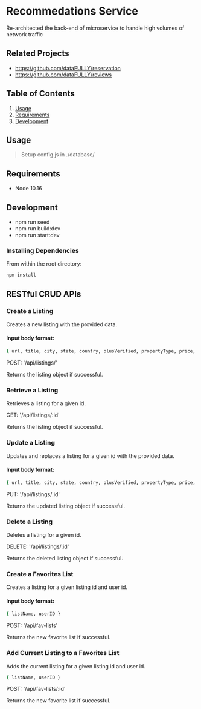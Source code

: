 # Recommedations Service
Re-architected the back-end of microservice to handle high volumes of network traffic 

## Related Projects

  - https://github.com/dataFULLY/reservation
  - https://github.com/dataFULLY/reviews

## Table of Contents

1. [Usage](#Usage)
1. [Requirements](#requirements)
1. [Development](#development)

## Usage

> Setup config.js in ./database/

## Requirements

- Node 10.16

## Development

- npm run seed
- npm run build:dev
- npm run start:dev

### Installing Dependencies

From within the root directory:

```sh
npm install
```

## RESTful CRUD APIs

### Create a Listing 
Creates a new listing with the provided data.  

#### Input body format:
```sh
{ url, title, city, state, country, plusVerified, propertyType, price, averageReview, totalReviews, savedList, about, theSpace, neighborhood }  
```

POST: '/api/listings/' 

Returns the listing object if successful.  

### Retrieve a Listing
Retrieves a listing for a given id.  

GET: '/api/listings/:id'

Returns the listing object if successful.

### Update a Listing
Updates and replaces a listing for a given id with the provided data.  

#### Input body format:
```sh
{ url, title, city, state, country, plusVerified, propertyType, price, averageReview, totalReviews, savedList, about, theSpace, neighborhood }  
```

PUT: '/api/listings/:id' 

Returns the updated listing object if successful.  

### Delete a Listing
Deletes a listing for a given id.  

DELETE: '/api/listings/:id' 

Returns the deleted listing object if successful.

### Create a Favorites List
Creates a listing for a given listing id and user id.  

#### Input body format:
```sh
{ listName, userID }  
```
POST: '/api/fav-lists' 

Returns the new favorite list if successful.


### Add Current Listing to a Favorites List
Adds the current listing for a given listing id and user id.  
```sh
{ listName, userID }  
```
POST: '/api/fav-lists/:id' 

Returns the new favorite list if successful.
